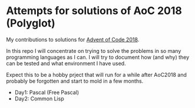 # Attempts for solutions of AoC 2018 (Polyglot)

My contributions to solutions for [Advent of Code 2018](https://adventofcode.com).

In this repo I will concentrate on trying to solve the problems in so many
programming languages as I can. I will try to document how (and why) they can
be tested and what environment I have used.

Expect this to be a hobby prject that will run for a while after AoC2018 and 
probably be forgotten and start to mold in a few months.

* Day1: Pascal (Free Pascal)
* Day2: Common Lisp
